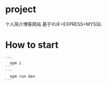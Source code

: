 # project
  个人简介博客网站
  基于VUE+EXPRESS+MYSQL
  # How to start
    '''
      npm i
    ```
    ```
      npm run dev
    ```
